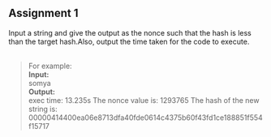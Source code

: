 ## Assignment 1

Input a string and give the output as the nonce such that the hash is less than the target hash.Also, output the time taken for the code to execute.<br><br>

> For example:<br>
> <b>Input:</b> <br>somya<br>
> <b>Output:</b> <br>
> exec time: 13.235s
> The nonce value is: 
> 1293765
> The hash of the new string is:
> 00000414400ea06e8713dfa40fde0614c4375b60f43fd1ce188851f554f15717
<br>

